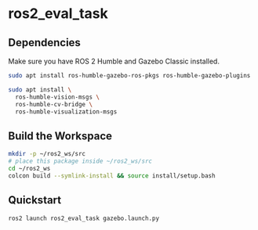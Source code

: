 # ros2_eval_task

## Dependencies

Make sure you have ROS 2 Humble and Gazebo Classic installed.

```bash
sudo apt install ros-humble-gazebo-ros-pkgs ros-humble-gazebo-plugins

sudo apt install \
  ros-humble-vision-msgs \
  ros-humble-cv-bridge \
  ros-humble-visualization-msgs
```

## Build the Workspace

```bash
mkdir -p ~/ros2_ws/src
# place this package inside ~/ros2_ws/src
cd ~/ros2_ws
colcon build --symlink-install && source install/setup.bash
```

## Quickstart

```bash
ros2 launch ros2_eval_task gazebo.launch.py
```
